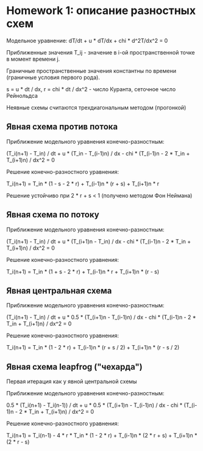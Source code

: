 # Homework 1: описание разностных схем

Модельное уравнение: dT/dt + u * dT/dx + chi * d^2T/dx^2 = 0

Приближенные значения T_ij - значение в i-ой пространственной точке в момент времени j.

Граничные пространственные значения константны по времени (граничные условия первого рода).

s = u * dt / dx, r = chi * dt / dx^2 - число Куранта, сеточное число Рейнольдса

Неявные схемы считаются трехдиагональным методом (прогонкой)

## Явная схема против потока

Приближение модельного уравнения конечно-разностным:

(T_i(n+1) - T_in) / dt + u * (T_in - T_(i-1)n) / dx - chi * (T_(i-1)n - 2 * T_in + T_(i+1)n) / dx^2 = 0

Решение конечно-разностного уравнения:

T_i(n+1) = T_in * (1 - s - 2 * r) + T_(i-1)n * (r + s) + T_(i+1)n * r

Решение устойчиво при 2 * r + s < 1 (получено методом Фон Неймана)

## Явная схема по потоку

Приближение модельного уравнения конечно-разностным:

(T_i(n+1) - T_in) / dt + u * (T_(i+1)n - T_in) / dx - chi * (T_(i-1)n - 2 * T_in + T_(i+1)n) / dx^2 = 0

Решение конечно-разностного уравнения:

T_i(n+1) = T_in * (1 + s - 2 * r) + T_(i-1)n * r + T_(i+1)n * (r - s)

## Явная центральная схема

Приближение модельного уравнения конечно-разностным:

(T_i(n+1) - T_in) / dt + u * 0.5 * (T_(i+1)n - T_(i-1)n) / dx - chi * (T_(i-1)n - 2 * T_in + T_(i+1)n) / dx^2 = 0

Решение конечно-разностного уравнения:

T_i(n+1) = T_in * (1 - 2 * r) + T_(i-1)n * (r + s / 2) + T_(i+1)n * (r - s / 2)

## Явная схема leapfrog ("чехарда")

Первая итерация как у явной центральной схемы

Приближение модельного уравнения конечно-разностным:

0.5 * (T_i(n+1) - T_i(n-1)) / dt + u * 0.5 * (T_(i+1)n - T_(i-1)n) / dx - chi * (T_(i-1)n - 2 * T_in + T_(i+1)n) / dx^2 = 0

Решение конечно-разностного уравнения:

T_i(n+1) = T_i(n-1) - 4 * r * T_in * (1 - 2 * r) + T_(i-1)n * (2 * r + s) + T_(i+1)n * (2 * r - s)
